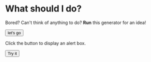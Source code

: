 # What should I do?
Bored?
Can't think of anything to do?
**Run** this generator for an idea!

<html>
  
<button onclick="findTask()">let's go</button>

<script>
function findTask() {
  alert("This is working");
}
</script>
  
<p>Click the button to display an alert box.</p>

<button onclick="myFunction()">Try it</button>

<script>
function myFunction() {
  alert("Hello! I am an alert box!");
}
</script>
    
</html>
  
